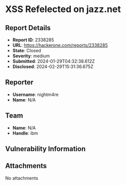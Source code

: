 # XSS Refelected on jazz.net

## Report Details
- **Report ID**: 2338285
- **URL**: https://hackerone.com/reports/2338285
- **State**: Closed
- **Severity**: medium
- **Submitted**: 2024-01-29T04:32:38.612Z
- **Disclosed**: 2024-02-29T15:31:36.675Z

## Reporter
- **Username**: nightm4re
- **Name**: N/A

## Team
- **Name**: N/A
- **Handle**: ibm

## Vulnerability Information


## Attachments
No attachments
